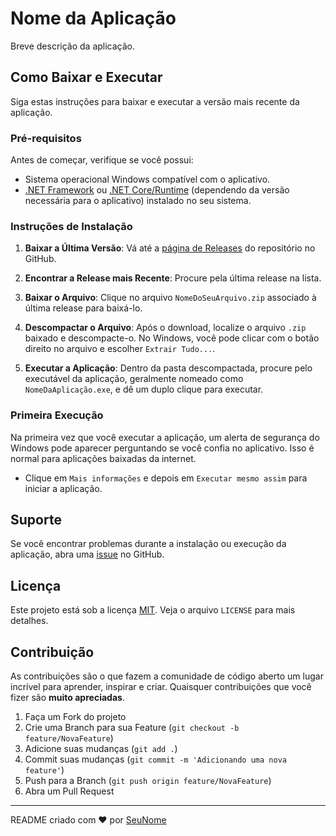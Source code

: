 ﻿# Nome da Aplicação

Breve descrição da aplicação.

## Como Baixar e Executar

Siga estas instruções para baixar e executar a versão mais recente da aplicação.

### Pré-requisitos

Antes de começar, verifique se você possui:
- Sistema operacional Windows compatível com o aplicativo.
- [.NET Framework](https://dotnet.microsoft.com/download/dotnet-framework) ou [.NET Core/Runtime](https://dotnet.microsoft.com/download) (dependendo da versão necessária para o aplicativo) instalado no seu sistema.

### Instruções de Instalação

1. **Baixar a Última Versão**: Vá até a [página de Releases](link-para-a-página-de-releases-do-seu-repositório) do repositório no GitHub.

2. **Encontrar a Release mais Recente**: Procure pela última release na lista.

3. **Baixar o Arquivo**: Clique no arquivo `NomeDoSeuArquivo.zip` associado à última release para baixá-lo.

4. **Descompactar o Arquivo**: Após o download, localize o arquivo `.zip` baixado e descompacte-o. No Windows, você pode clicar com o botão direito no arquivo e escolher `Extrair Tudo...`.

5. **Executar a Aplicação**: Dentro da pasta descompactada, procure pelo executável da aplicação, geralmente nomeado como `NomeDaAplicação.exe`, e dê um duplo clique para executar.

### Primeira Execução

Na primeira vez que você executar a aplicação, um alerta de segurança do Windows pode aparecer perguntando se você confia no aplicativo. Isso é normal para aplicações baixadas da internet.

- Clique em `Mais informações` e depois em `Executar mesmo assim` para iniciar a aplicação.

## Suporte

Se você encontrar problemas durante a instalação ou execução da aplicação, abra uma [issue](link-para-a-página-de-issues-do-seu-repositório) no GitHub.

## Licença

Este projeto está sob a licença [MIT](link-para-o-arquivo-de-licença-do-seu-repositório). Veja o arquivo `LICENSE` para mais detalhes.

## Contribuição

As contribuições são o que fazem a comunidade de código aberto um lugar incrível para aprender, inspirar e criar. Quaisquer contribuições que você fizer são **muito apreciadas**.

1. Faça um Fork do projeto
2. Crie uma Branch para sua Feature (`git checkout -b feature/NovaFeature`)
3. Adicione suas mudanças (`git add .`)
4. Commit suas mudanças (`git commit -m 'Adicionando uma nova feature'`)
5. Push para a Branch (`git push origin feature/NovaFeature`)
6. Abra um Pull Request

---

README criado com ♥ por [SeuNome](link-para-seu-perfil-no-GitHub)
